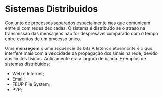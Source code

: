 # Sistemas Distribuidos

Conjunto de processos separados espacialmente mas que comunicam entre si com redes dedicadas. O sistema é distribuído se o atraso na transmissão das mensagens não for despresável comparado com o tempo entre eventos de um processo único.

Uma **mensagem** é uma sequência de bits <TODO>
A latência atualmente é o que interfere mais com a velocidade da propagação dos sinais na rede, devido aos limites físicos. Antigamente era a largura de banda. Exemplos de sistemas distribuidos:

- Web e Internet;
- Email;
- FEUP File System;
- P2P;
